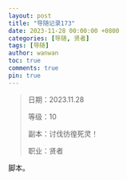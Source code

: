 ```yaml
---
layout: post
title: "导随记录173"
date: 2023-11-28 00:00:00 +0800
categories: [导随, 贤者]
tags: [导随]
author: wanwan
toc: true
comments: true
pin: true
---
```

> 日期：2023.11.28
>
> 等级：10
>
> 副本：讨伐彷徨死灵！
>
> 职业：贤者

脚本。